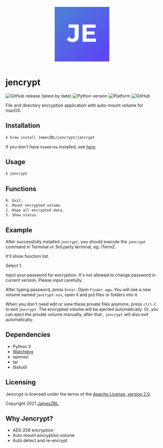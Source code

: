 
<span style="display:block;text-align:center">![logo](logo.png)</span>

# jencrypt

![GitHub release (latest by date)](https://img.shields.io/github/v/release/jameszbl/jencrypt?label=RELEASE&style=flat-square&logo=github)
![Python version](https://img.shields.io/badge/python-%3E%3D3-green?style=flat-square&logo=python)
![Platform](https://img.shields.io/badge/platform-macOS-lightgrey?style=flat-square)
![GitHub](https://img.shields.io/github/license/jameszbl/jencrypt?color=orange&style=flat-square)


File and directory encryption application with auto-mount volume for macOS. 


Installation
--------

```bash
$ brew install JamesZBL/jencrypt/jencrypt
```

If you don't have ``homebrew`` installed, see [here](https://brew.sh)


Usage
--------

```bash
$ jencrypt
```


Functions
--------

```
0. Exit.
1. Mount encrypted volume.
2. Wipe all encrypted data.
3. Show status.
```


Example
--------

After successfully installed ``jencrypt``, you should execute the ``jencrypt`` command in Terminal 
 or 3rd party terminal, eg: iTerm2.
 
It'll show function list.

Select 1.

Input your password for encryption. It's not allowed to change password in current version.
Please input carefully.

After typing password, press ``Enter``. Open ``Finder.app``. You will see a new volume named
``jencrypt-xxx``, open it and put files or folders into it. 

When you don't need edit or view these private files anymore, press ``ctrl-C`` to exit ``jencrypt``.
The encrypted volume will be ejected automatically. Or, you can eject the private volume manually, after that
, ``jencrypt`` will also exit automatically.


Dependencies
------------

* Python 3
* [Watchdog](https://github.com/gorakhargosh/watchdog)
* openssl
* tar
* diskutil


Licensing
---------

Jencrypt is licensed under the terms of the [Apache License, version 2.0](http://www.apache.org/licenses/LICENSE-2.0).

Copyright 2021 [JamesZBL](https://github.com/JamesZBL).


Why Jencrypt?
------------

* AES-256 encryption
* Auto mount encryption volume
* Auto detect and re-encrypt
